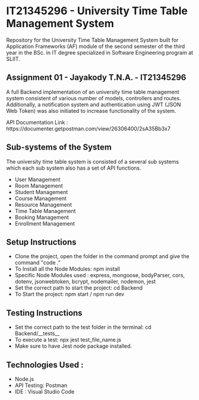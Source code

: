 # IT21345296 - University Time Table Management System
Repository for the University Time Table Management System built for Application Frameworks (AF) module of the second semester of the third year in the BSc. in IT degree specialized in Software Engineering program at SLIIT.

<h2>Assignment 01 - Jayakody T.N.A. - IT21345296</h2>
<p>A full Backend implementation of an university time table management system consistent of various number of models, controllers and routes. Additionally, a notification system and authentication using JWT (JSON Web Token) was also initiated to increase functionality of the system.</p>
<p>API Documentation Link : https://documenter.getpostman.com/view/26306400/2sA35Bb3x7</p>

<h2>Sub-systems of the System</h2>
<p>The university time table system is consisted of a several sub systems which each sub system also has a set of API functions.</p>
<ul>
  <li>User Management</li>
  <li>Room Management</li>
  <li>Student Management</li>
  <li>Course Management</li>
  <li>Resource Management</li>
  <li>Time Table Management</li>
  <li>Booking Management</li>
  <li>Enrollment Management</li>
</ul>

<h2>Setup Instructions</h2>
<ul>
  <li>Clone the project, open the folder in the command prompt and give the command "code ."</li>
  <li>To Install all the Node Modules: npm install </li>
  <li>Specific Node Modules used : express, mongoose, bodyParser, cors, dotenv, jsonwebtoken, bcrypt, nodemailer, nodemon, jest</li>
  <li>Set the correct path to start the project: cd Backend</li>
  <li>To Start the project: npm start / npm run dev</li>
</ul>

<h2>Testing Instructions</h2>
<ul>
  <li>Set the correct path to the test folder in the terminal: cd Backend/__tests__</li>
  <li>To execute a test: npx jest test_file_name.js </li>
  <li>Make sure to have Jest node package installed.</li>
</ul>

<h2>Technologies Used :</h2>
<ul>
  <li>Node.js</li>
  <li>API Testing: Postman</li>
  <li>IDE : Visual Studio Code</li>
</ul>
